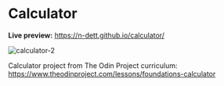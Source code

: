 # Calculator
**Live preview:** https://n-dett.github.io/calculator/

![calculator-2](https://github.com/n-dett/calculator/assets/124851780/bac3ba67-053c-4240-a190-eef5794c7f8a)


Calculator project from The Odin Project curriculum: https://www.theodinproject.com/lessons/foundations-calculator


